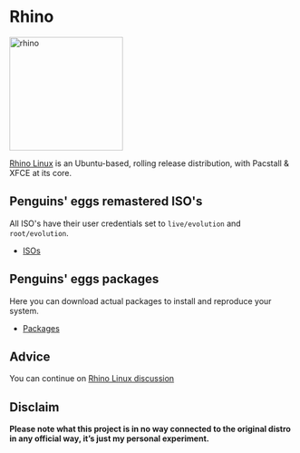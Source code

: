 # Rhino
<img src="https://penguins-eggs.net/img/rhino.png" alt="rhino" width="200"/>

[Rhino Linux](https://rhinolinux.org/) is an Ubuntu-based, rolling release distribution, with Pacstall & XFCE at its core.

## Penguins' eggs remastered ISO's
All ISO's have their user credentials set to ```live/evolution``` and ```root/evolution```.

* [ISOs](https://drive.google.com/drive/folders/1mSKszldSaO3x4FMx6QXE0wwsz2BP92fm)

## Penguins' eggs packages
Here you can download actual packages to install and reproduce your system.

* [Packages](https://penguins-eggs.net/basket/index.php?p=packages%2Fdebs)

## Advice

You can continue on [Rhino Linux discussion](https://github.com/pieroproietti/penguins-blog/discussions/48)

## Disclaim
__Please note what this project is in no way connected to the original distro in any official way, it’s just my personal experiment.__

